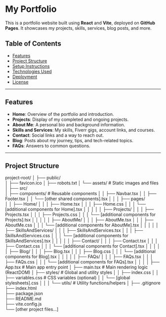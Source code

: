 # My Portfolio

This is a portfolio website built using **React** and **Vite**, deployed on **GitHub Pages**. It showcases my projects, skills, services, blog posts, and more.

## Table of Contents

- [Features](#features)
- [Project Structure](#project-structure)
- [Setup Instructions](#setup-instructions)
- [Technologies Used](#technologies-used)
- [Deployment](#deployment)
- [License](#license)

---

## Features

- **Home**: Overview of the portfolio and introduction.
- **Projects**: Display of my completed and ongoing projects.
- **About Me**: A personal bio and background information.
- **Skills and Services**: My skills, Fiverr gigs, account links, and courses.
- **Contact**: Social links and a way to reach out.
- **Blog**: Posts about my journey, tips, and tech-related topics.
- **FAQs**: Answers to common questions.

---

## Project Structure

project-root/
│
├── public/                   
│   ├── favicon.ico
│   ├── robots.txt
│   └── assets/               # Static images and files
│
├── src/                     
│   ├── components/           # Reusable components
│   │   ├── Navbar.tsx
│   │   ├── Footer.tsx
│   │   └── [other shared components].tsx
│   │
│   ├── pages/                
│   │   ├── Home/
│   │   │   ├── Home.tsx
│   │   │   ├── Home.css
│   │   │   └── [additional components for Home].tsx
│   │   │
│   │   ├── Projects/
│   │   │   ├── Projects.tsx
│   │   │   ├── Projects.css
│   │   │   └── [additional components for Projects].tsx
│   │   │
│   │   ├── AboutMe/
│   │   │   ├── AboutMe.tsx
│   │   │   ├── AboutMe.css
│   │   │   └── [additional components for AboutMe].tsx
│   │   │
│   │   ├── SkillsAndServices/
│   │   │   ├── SkillsAndServices.tsx
│   │   │   ├── SkillsAndServices.css
│   │   │   └── [additional components for SkillsAndServices].tsx
│   │   │
│   │   ├── Contact/
│   │   │   ├── Contact.tsx
│   │   │   ├── Contact.css
│   │   │   └── [additional components for Contact].tsx
│   │   │
│   │   ├── Blog/
│   │   │   ├── Blog.tsx
│   │   │   ├── Blog.css
│   │   │   └── [additional components for Blog].tsx
│   │   │
│   │   ├── FAQs/
│   │   │   ├── FAQs.tsx
│   │   │   ├── FAQs.css
│   │   │   └── [additional components for FAQs].tsx
│   │   │
│   ├── App.tsx               # Main app entry point
│   ├── main.tsx              # Main rendering logic (ReactDOM)
│   ├── styles/               # Global and utility styles
│   │   ├── index.css
│   │   ├── variables.css     # CSS variables (optional)
│   │   └── [global stylesheets].css
│   │
│   └── utils/                # Utility functions/helpers
│
├── .gitignore                
├── index.html                
├── package.json              
├── README.md                 
├── vite.config.js            
└── [other project files...]
